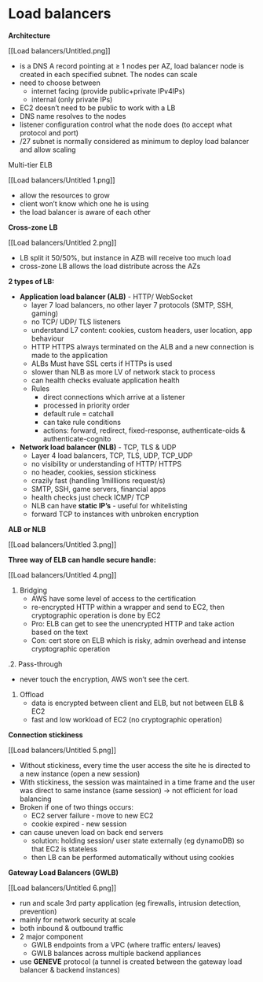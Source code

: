 # Load balancers

**Architecture**

[[Load balancers/Untitled.png]]

- is a DNS A record pointing at ≥ 1 nodes per AZ, load balancer node is created in each specified subnet. The nodes can scale
- need to choose between
    - internet facing (provide public+private IPv4IPs)
    - internal (only private IPs)
- EC2 doesn’t need to be public to work with a LB
- DNS name resolves to the nodes
- listener configuration control what the node does (to accept what protocol and port)
- /27 subnet is normally considered as minimum to deploy load balancer and allow scaling

Multi-tier ELB

[[Load balancers/Untitled 1.png]]

- allow the resources to grow
- client won’t know which one he is using
- the load balancer is aware of each other

**Cross-zone LB**

[[Load balancers/Untitled 2.png]]

- LB split it 50/50%, but instance in AZB will receive too much load
- cross-zone LB allows the load distribute across the AZs

**2 types of LB:**

- **Application load balancer (ALB)** - HTTP/ WebSocket
    - layer 7 load balancers, no other layer 7 protocols (SMTP, SSH, gaming)
    - no TCP/ UDP/ TLS listeners
    - understand L7 content: cookies, custom headers, user location, app behaviour
    - HTTP HTTPS always terminated on the ALB and a new connection is made to the application
    - ALBs Must have SSL certs if HTTPs is used
    - slower than NLB as more LV of network stack to process
    - can health checks evaluate application health
    - Rules
        - direct connections which arrive at a listener
        - processed in priority order
        - default rule = catchall
        - can take rule conditions
        - actions: forward, redirect, fixed-response, authenticate-oids & authenticate-cognito
- **Network load balancer (NLB)** - TCP, TLS & UDP
    - Layer 4 load balancers, TCP, TLS, UDP, TCP_UDP
    - no visibility or understanding of HTTP/ HTTPS
    - no header, cookies, session stickiness
    - crazily fast (handling 1milllions request/s)
    - SMTP, SSH, game servers, financial apps
    - health checks just check ICMP/ TCP
    - NLB can have **static IP’s** - useful for whitelisting
    - forward TCP to instances with unbroken encryption

**ALB or NLB**

[[Load balancers/Untitled 3.png]]

**Three way of ELB can handle secure handle:**

[[Load balancers/Untitled 4.png]]

1. Bridging
    - AWS have some level of access to the certification
    - re-encrypted HTTP within a wrapper and send to EC2, then cryptographic operation is done by EC2
    - Pro: ELB can get to see the unencrypted HTTP and take action based on the text
    - Con: cert store on ELB which is risky, admin overhead and intense cryptographic operation

.2. Pass-through

- never touch the encryption, AWS won’t see the cert.
1. Offload
    - data is encrypted between client and ELB, but not between ELB & EC2
    - fast and low workload of EC2 (no cryptographic operation)

**Connection stickiness**

[[Load balancers/Untitled 5.png]]

- Without stickiness, every time the user access the site he is directed to a new instance (open a new session)
- With stickiness, the session was maintained in a time frame and the user was direct to same instance (same session) → not efficient for load balancing
- Broken if one of two things occurs:
    - EC2 server failure - move to new EC2
    - cookie expired - new session
- can cause uneven load on back end servers
    - solution: holding session/ user state externally (eg dynamoDB) so that EC2 is stateless
    - then LB can be performed automatically without using cookies


**Gateway Load Balancers (GWLB)**

[[Load balancers/Untitled 6.png]]

- run and scale 3rd party application (eg firewalls, intrusion detection, prevention)
- mainly for network security at scale
- both inbound & outbound traffic
- 2 major component
    - GWLB endpoints from a VPC (where traffic enters/ leaves)
    - GWLB balances across multiple backend appliances
- use **GENEVE** protocol (a tunnel is created between the gateway load balancer & backend instances)
